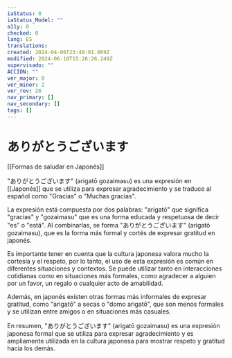 ```yaml
---
iaStatus: 0
iaStatus_Model: ""
a11y: 0
checked: 0
lang: ES
translations: 
created: 2024-04-06T23:49:01.069Z
modified: 2024-06-10T15:26:26.249Z
supervisado: ""
ACCION: ""
ver_major: 0
ver_minor: 2
ver_rev: 26
nav_primary: []
nav_secondary: []
tags: []
---
```

# ありがとうございます

[[Formas de saludar en Japonés]]

"ありがとうございます" (arigatō gozaimasu) es una expresión en [[Japonés]] que se utiliza para expresar agradecimiento y se traduce al español como "Gracias" o "Muchas gracias".

La expresión está compuesta por dos palabras: "arigatō" que significa "gracias" y "gozaimasu" que es una forma educada y respetuosa de decir "es" o "está". Al combinarlas, se forma "ありがとうございます" (arigatō gozaimasu), que es la forma más formal y cortés de expresar gratitud en japonés.

Es importante tener en cuenta que la cultura japonesa valora mucho la cortesía y el respeto, por lo tanto, el uso de esta expresión es común en diferentes situaciones y contextos. Se puede utilizar tanto en interacciones cotidianas como en situaciones más formales, como agradecer a alguien por un favor, un regalo o cualquier acto de amabilidad.

Además, en japonés existen otras formas más informales de expresar gratitud, como "arigatō" a secas o "domo arigatō", que son menos formales y se utilizan entre amigos o en situaciones más casuales.

En resumen, "ありがとうございます" (arigatō gozaimasu) es una expresión japonesa formal que se utiliza para expresar agradecimiento y es ampliamente utilizada en la cultura japonesa para mostrar respeto y gratitud hacia los demás.